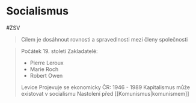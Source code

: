 # Socialismus

#ZSV

> Cílem je dosáhnout rovnosti a spravedlnosti mezi členy společnosti

> Počátek 19. století
> Zakladatelé:
> - Pierre Leroux
> - Marie Roch
> - Robert Owen
> 
> Levice
> Projevuje se ekonomicky
> ČR: 1946 - 1989
> Kapitalismus může existovat v socialismu
> Nastolení před [[Komunismus|komunismem]]
